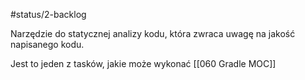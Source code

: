 #status/2-backlog 

Narzędzie do statycznej analizy kodu, która zwraca uwagę na jakość napisanego kodu.

Jest to jeden z tasków, jakie może wykonać [[060 Gradle MOC]]